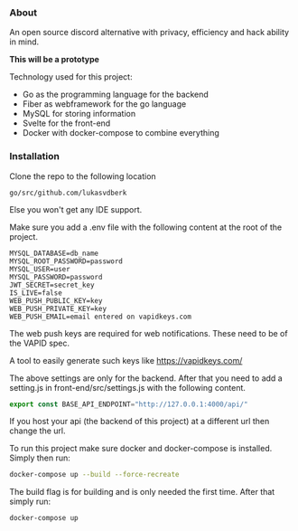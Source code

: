 ### About
An open source discord alternative with privacy, efficiency and hack ability in mind.

**This will be a prototype**


Technology used for this project:

- Go as the programming language for the backend
- Fiber as webframework for the go language
- MySQL for storing information
- Svelte for the front-end
- Docker with docker-compose to combine everything

### Installation 
Clone the repo to the following location
```
go/src/github.com/lukasvdberk
```
Else you won't get any IDE support.

Make sure you add a .env file with the following content at the root of the project.
```env
MYSQL_DATABASE=db_name
MYSQL_ROOT_PASSWORD=password
MYSQL_USER=user
MYSQL_PASSWORD=password
JWT_SECRET=secret_key
IS_LIVE=false
WEB_PUSH_PUBLIC_KEY=key
WEB_PUSH_PRIVATE_KEY=key
WEB_PUSH_EMAIL=email entered on vapidkeys.com
```

The web push keys are required for web notifications. These need to be of the VAPID spec.

A tool to easily generate such keys like https://vapidkeys.com/

The above settings are only for the backend. After that you need to add a setting.js in 
front-end/src/settings.js with the following content.
```js
export const BASE_API_ENDPOINT="http://127.0.0.1:4000/api/"
```
If you host your api (the backend of this project) at a different url then change the url.

To run this project make sure docker and docker-compose is installed.
Simply then run:
```bash
docker-compose up --build --force-recreate
```
The build flag is for building and is only needed the first time. After that simply run:
```bash
docker-compose up
```
